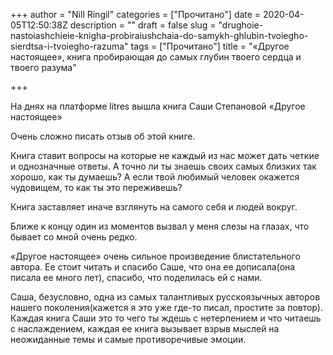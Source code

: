+++
author = "Nill Ringil"
categories = ["Прочитано"]
date = 2020-04-05T12:50:38Z
description = ""
draft = false
slug = "drughoie-nastoiashchieie-knigha-probiraiushchaia-do-samykh-ghlubin-tvoiegho-sierdtsa-i-tvoiegho-razuma"
tags = ["Прочитано"]
title = "«Другое настоящее», книга пробирающая до самых глубин твоего сердца и твоего разума"

+++


На днях на платформе litres вышла книга Саши Степановой «Другое настоящее»

Очень сложно писать отзыв об этой книге.

Книга ставит вопросы на которые не каждый из нас может дать четкие и однозначные ответы. А точно ли ты знаешь своих самых близких так хорошо, как ты думаешь? А если твой любимый человек окажется чудовищем, то как ты это переживешь?

Книга заставляет иначе взглянуть на самого себя и людей вокруг.

Ближе к концу один из моментов вызвал у меня слезы на глазах, что бывает со мной очень редко.

«Другое настоящее» очень сильное произведение блистательного автора. Ее стоит читать и спасибо Саше, что она ее дописала(она писала ее много лет), спасибо, что поделилась ей с нами.

Саша, безусловно, одна из самых талантливых русскоязычных авторов нашего поколения(кажется я это уже где-то писал, простите за повтор). Каждая книга Саши это то чего ты ждешь с нетерпением и что читаешь с наслаждением, каждая ее книга вызывает взрыв мыслей на неожиданные темы и самые противоречивые эмоции.

